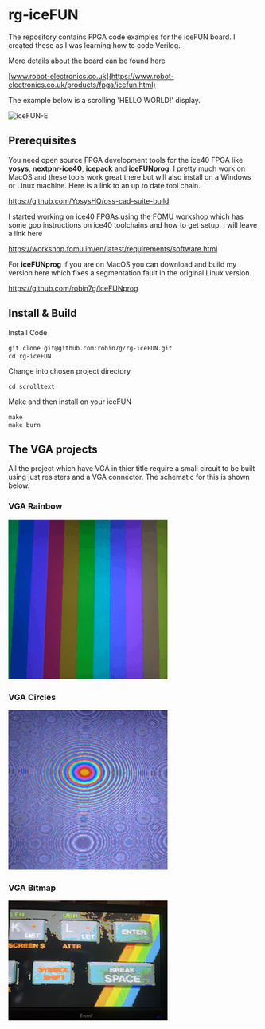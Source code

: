 # rg-iceFUN

The repository contains FPGA code examples for the iceFUN board. I created these as I was learning how to code Verilog. 

More details about the board can be found here 

[www.robot-electronics.co.uk](https://www.robot-electronics.co.uk/products/fpga/icefun.html)


The example below is a scrolling 'HELLO WORLD!' display.  

![iceFUN-E](https://github.com/robin7g/rg-iceFUN/blob/main/images/iceFUN-Animated.gif)

## Prerequisites

You need open source FPGA development tools for the ice40 FPGA like **yosys**, **nextpnr-ice40**, **icepack** and **iceFUNprog**. I pretty much work on MacOS and these tools work great there but will also install on a Windows or Linux machine. Here is a link to an up to date tool chain.

https://github.com/YosysHQ/oss-cad-suite-build

I started working on ice40 FPGAs using the FOMU workshop which has some goo instructions on ice40 toolchains and how to get setup. I will leave a link here 

https://workshop.fomu.im/en/latest/requirements/software.html

For **iceFUNprog** if you are on MacOS you can download and build my version here which fixes a segmentation fault in the original Linux version. 

https://github.com/robin7g/iceFUNprog

## Install & Build

Install Code
```
git clone git@github.com:robin7g/rg-iceFUN.git
cd rg-iceFUN
```
Change into chosen project directory
```
cd scrolltext
```
Make and then install on your iceFUN
```
make
make burn
```

## The VGA projects 

All the project which have VGA in thier title require a small circuit to be built using just resisters and a VGA connector. The schematic for this is shown below. 


### VGA Rainbow
![vgarainbow](https://github.com/robin7g/rg-iceFUN/blob/main/images/vgarainbow.gif)

### VGA Circles
![vgacircles](https://github.com/robin7g/rg-iceFUN/blob/main/images/vgacircles.gif)

### VGA Bitmap
![vgabitmap](https://github.com/robin7g/rg-iceFUN/blob/main/images/vgabitmap.png)
